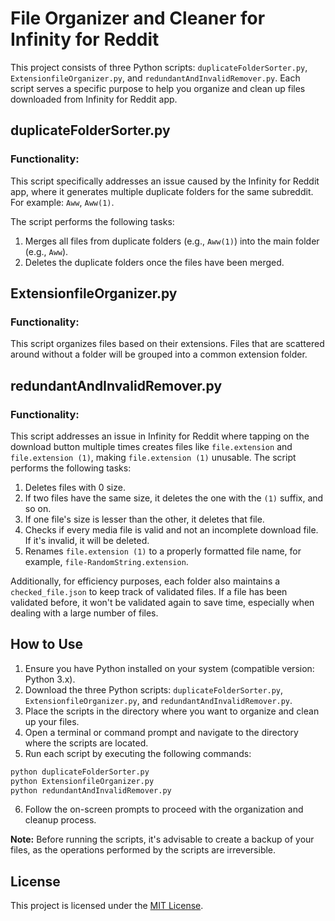 # File Organizer and Cleaner for Infinity for Reddit

This project consists of three Python scripts: `duplicateFolderSorter.py`, `ExtensionfileOrganizer.py`, and `redundantAndInvalidRemover.py`. Each script serves a specific purpose to help you organize and clean up files downloaded from Infinity for Reddit app.

## duplicateFolderSorter.py

### Functionality:

This script specifically addresses an issue caused by the Infinity for Reddit app, where it generates multiple duplicate folders for the same subreddit. For example: `Aww`, `Aww(1)`.

The script performs the following tasks:

1. Merges all files from duplicate folders (e.g., `Aww(1)`) into the main folder (e.g., `Aww`).
2. Deletes the duplicate folders once the files have been merged.

## ExtensionfileOrganizer.py

### Functionality:

This script organizes files based on their extensions. Files that are scattered around without a folder will be grouped into a common extension folder.

## redundantAndInvalidRemover.py

### Functionality:

This script addresses an issue in Infinity for Reddit where tapping on the download button multiple times creates files like `file.extension` and `file.extension (1)`, making `file.extension (1)` unusable. The script performs the following tasks:

1. Deletes files with 0 size.
2. If two files have the same size, it deletes the one with the `(1)` suffix, and so on.
3. If one file's size is lesser than the other, it deletes that file.
4. Checks if every media file is valid and not an incomplete download file. If it's invalid, it will be deleted.
5. Renames `file.extension (1)` to a properly formatted file name, for example, `file-RandomString.extension`.

Additionally, for efficiency purposes, each folder also maintains a `checked_file.json` to keep track of validated files. If a file has been validated before, it won't be validated again to save time, especially when dealing with a large number of files.

## How to Use

1. Ensure you have Python installed on your system (compatible version: Python 3.x).
2. Download the three Python scripts: `duplicateFolderSorter.py`, `ExtensionfileOrganizer.py`, and `redundantAndInvalidRemover.py`.
3. Place the scripts in the directory where you want to organize and clean up your files.
4. Open a terminal or command prompt and navigate to the directory where the scripts are located.
5. Run each script by executing the following commands:
```bash
python duplicateFolderSorter.py
python ExtensionfileOrganizer.py
python redundantAndInvalidRemover.py
```
6. Follow the on-screen prompts to proceed with the organization and cleanup process.

**Note:** Before running the scripts, it's advisable to create a backup of your files, as the operations performed by the scripts are irreversible.

## License

This project is licensed under the [MIT License](LICENSE).
